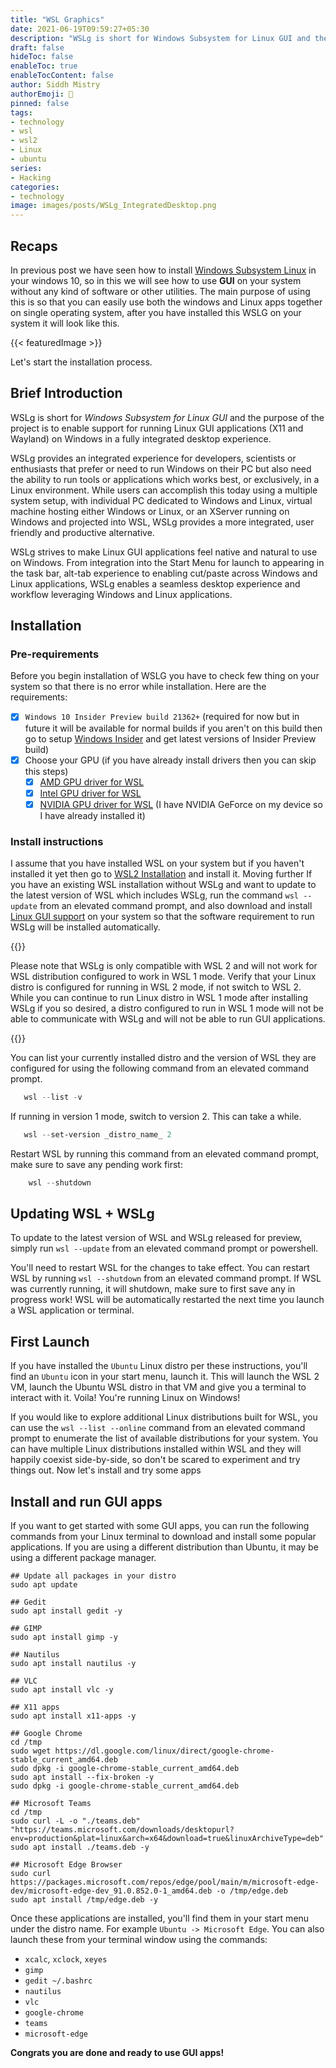 ```yaml
---
title: "WSL Graphics"
date: 2021-06-19T09:59:27+05:30
description: "WSLg is short for Windows Subsystem for Linux GUI and the purpose of the project is to enable support for running Linux GUI applications (X11 and Wayland) on Windows in a fully integrated desktop experience."
draft: false
hideToc: false
enableToc: true
enableTocContent: false
author: Siddh Mistry
authorEmoji: 🤯
pinned: false
tags:
- technology
- wsl
- wsl2
- Linux
- ubuntu
series:
- Hacking
categories:
- technology
image: images/posts/WSLg_IntegratedDesktop.png
---
```

## Recaps

In previous post we have seen how to install [Windows Subsystem Linux](https://www.mistrysiddh.tk/posts/wsl2install) in your windows 10, so in this we will see how to use **GUI** on your system without any kind of software or other utilities. The main purpose of using this is so that you can easily use both the windows and Linux apps together on single operating system, after you have installed this WSLG on your system it will look like this.

{{< featuredImage >}}

Let's start the installation process.

## Brief Introduction

WSLg is short for *Windows Subsystem for Linux GUI* and the purpose of the project is to enable support for running Linux GUI applications (X11 and Wayland) on Windows in a fully integrated desktop experience.

WSLg provides an integrated experience for developers, scientists or enthusiasts that prefer or need to run Windows on their PC but also need the ability to run tools or applications which works best, or exclusively, in a Linux environment. While users can accomplish this today using a multiple system setup, with individual PC dedicated to Windows and Linux, virtual machine hosting either Windows or Linux, or an XServer running on Windows and projected into WSL, WSLg provides a more integrated, user friendly and productive alternative.

WSLg strives to make Linux GUI applications feel native and natural to use on Windows. From integration into the Start Menu for launch to appearing in the task bar, alt-tab experience to enabling cut/paste across Windows and Linux applications, WSLg enables a seamless desktop experience and workflow leveraging Windows and Linux applications.

## Installation

### Pre-requirements

Before you begin installation of WSLG you have to check few thing on your system so that there is no error while installation. Here are the requirements:

- [x] `Windows 10 Insider Preview build 21362+` (required for now but in future it will be available for normal builds if you aren't on this build then go to setup [Windows Insider](https://www.mistrysiddh.tk/posts/wsl2install/#installation-of-wsl-2) and get latest versions of Insider Preview build)
- [x] Choose your GPU (if you have already install drivers then you can skip this steps)
  - [x] [AMD GPU driver for WSL](https://community.amd.com/community/radeon-pro-graphics/blog/2020/06/17/announcing-amd-support-for-gpu-accelerated-machine-learning-training-on-windows-10)
  - [x] [Intel GPU driver for WSL](https://downloadcenter.intel.com/download/29526)
  - [x] [NVIDIA GPU driver for WSL](https://developer.nvidia.com/cuda/wsl) (I have NVIDIA GeForce on my device so I have already installed it)

### Install instructions

I assume that you have installed WSL on your system but if you haven't installed it yet then go to [WSL2 Installation](https://www.mistrysiddh.tk/posts/ws2install/) and install it. Moving further If you have an existing WSL installation without WSLg and want to update to the latest version of WSL which includes WSLg, run the command `wsl --update` from an elevated command prompt, and also download and install [Linux GUI support](https://github.com/microsoft/wslg/releases/tag/v1.0.24) on your system so that the software requirement to run WSLg will be installed automatically. 

{{<alert theme="info" dir="ltr">}}

Please note that WSLg is only compatible with WSL 2 and will not work for WSL distribution configured to work in WSL 1 mode. Verify that your Linux distro is configured for running in WSL 2 mode, if not switch to WSL 2. While you can continue to run Linux distro in WSL 1 mode after installing WSLg if you so desired, a distro configured to run in WSL 1 mode will not be able to communicate with WSLg and will not be able to run GUI applications.

{{</alert>}}

You can list your currently installed distro and the version of WSL they are configured for using the following command from an elevated command prompt.

```powershell
   wsl --list -v
```

If running in version 1 mode, switch to version 2. This can take a while.

```powershell
   wsl --set-version _distro_name_ 2
```

Restart WSL by running this command from an elevated command prompt, make sure to save any pending work first:

```powershell
    wsl --shutdown
```

## Updating WSL + WSLg

To update to the latest version of WSL and WSLg released for preview, simply run `wsl --update` from an elevated command prompt or powershell.

You'll need to restart WSL for the changes to take effect. You can restart WSL by running `wsl --shutdown` from an elevated command prompt. If WSL was currently running, it will shutdown, make sure to first save any in progress work! WSL will be automatically restarted the next time you launch a WSL application or terminal.

## First Launch

If you have installed the `Ubuntu` Linux distro per these instructions, you'll find an `Ubuntu` icon in your start menu, launch it. This will launch the WSL 2 VM, launch the Ubuntu WSL distro in that VM and give you a terminal to interact with it. Voila! You're running Linux on Windows!

If you would like to explore additional Linux distributions built for WSL, you can use the `wsl --list --online` command from an elevated command prompt to enumerate the list of available distributions for your system. You can have multiple Linux distributions installed within WSL and they will happily coexist side-by-side, so don't be scared to experiment and try things out. Now let's install and try some apps

## Install and run GUI apps

If you want to get started with some GUI apps, you can run the following commands from your Linux terminal to download and install some popular applications. If you are using a different distribution than Ubuntu, it may be using a different package manager.

```
## Update all packages in your distro
sudo apt update

## Gedit
sudo apt install gedit -y

## GIMP
sudo apt install gimp -y

## Nautilus
sudo apt install nautilus -y

## VLC
sudo apt install vlc -y

## X11 apps
sudo apt install x11-apps -y

## Google Chrome
cd /tmp
sudo wget https://dl.google.com/linux/direct/google-chrome-stable_current_amd64.deb
sudo dpkg -i google-chrome-stable_current_amd64.deb 
sudo apt install --fix-broken -y
sudo dpkg -i google-chrome-stable_current_amd64.deb

## Microsoft Teams
cd /tmp
sudo curl -L -o "./teams.deb" "https://teams.microsoft.com/downloads/desktopurl?env=production&plat=linux&arch=x64&download=true&linuxArchiveType=deb"
sudo apt install ./teams.deb -y

## Microsoft Edge Browser
sudo curl https://packages.microsoft.com/repos/edge/pool/main/m/microsoft-edge-dev/microsoft-edge-dev_91.0.852.0-1_amd64.deb -o /tmp/edge.deb
sudo apt install /tmp/edge.deb -y
```

Once these applications are installed, you'll find them in your start menu under the distro name. For example `Ubuntu -> Microsoft Edge`. You can also launch these from your terminal window using the commands:

- `xcalc`, `xclock`, `xeyes`
- `gimp`
- `gedit ~/.bashrc`
- `nautilus`
- `vlc`
- `google-chrome`
- `teams`
- `microsoft-edge`

**Congrats you are done and ready to use GUI apps!** 
